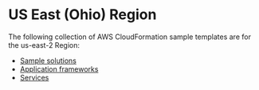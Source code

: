 # US East \(Ohio\) Region<a name="cfn-sample-templates-us-east-2"></a>

The following collection of AWS CloudFormation sample templates are for the us\-east\-2 Region:
+ [Sample solutions](sample-templates-applications-us-east-2.md)
+ [Application frameworks](sample-templates-appframeworks-us-east-2.md)
+ [Services](sample-templates-services-us-east-2.md)